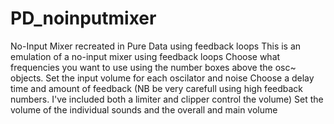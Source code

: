 # PD_noinputmixer
No-Input Mixer recreated in Pure Data using feedback loops
This is an emulation of a no-input mixer using feedback loops
Choose what frequencies you want to use using the number boxes above the osc~ objects. 
Set the input volume for each oscilator and noise
Choose a delay time and amount of feedback (NB be very carefull using high feedback numbers. I've included both a limiter and clipper control the volume)
Set the volume of the individual sounds and the overall and main volume
